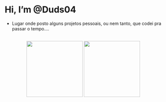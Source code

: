 # Hi, I’m @Duds04
<!---
Duds04/Duds04 is a ✨ special ✨ repository because its `README.md` (this file) appears on your GitHub profile.
You can click the Preview link to take a look at your changes.
## -> cria uma barra
--->


- Lugar onde posto alguns projetos pessoais, ou nem tanto, que codei pra passar o tempo....

<br>

<div align="center">
  <img height="180em" src="https://github-readme-stats.vercel.app/api/top-langs/?username=duds04&layout=compact&langs_count=7&theme=tokyonight"/>
  <img height="180em" src="https://github-readme-stats.vercel.app/api?username=duds04&show_icons=true&theme=tokyonight&include_all_commits=true&count_private=true"/>
</div>
